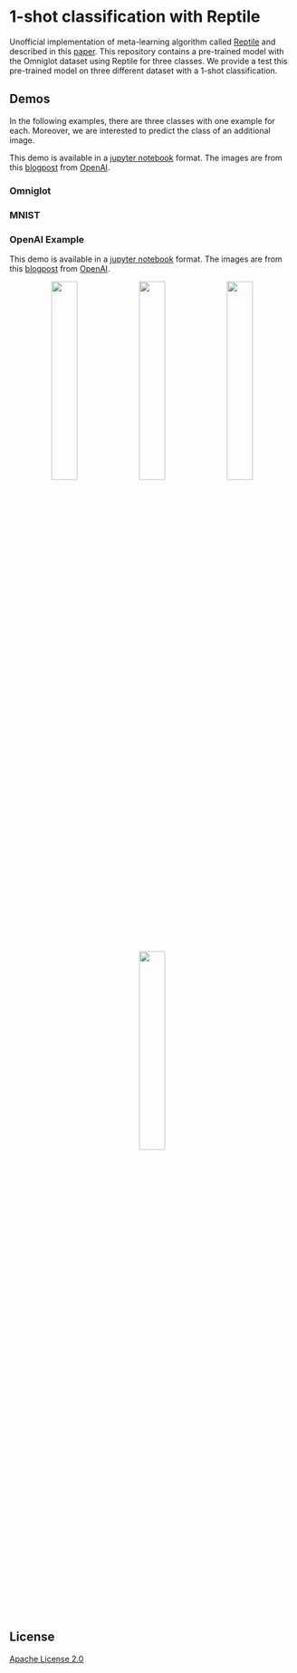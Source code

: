 # 1-shot classification with Reptile

Unofficial implementation of meta-learning algorithm called [Reptile](https://openai.com/blog/reptile/) and described in this [paper](https://arxiv.org/abs/1803.02999). This repository contains a pre-trained model with the Omniglot dataset using Reptile for three classes. We provide a test this pre-trained model on three different dataset with a 1-shot classification.

## Demos

In the following examples, there are three classes with one example for each. Moreover, we are interested to predict the class of an additional image.

This demo is available in a [jupyter notebook](https://github.com/adelshb/fine-tuning-for-reptile/blob/master/demo.ipynb) format. The images are from this [blogpost](https://openai.com/blog/reptile/) from [OpenAI](https://openai.com).

### Omniglot
### MNIST
### OpenAI Example

This demo is available in a [jupyter notebook](https://github.com/adelshb/fine-tuning-for-reptile/blob/master/demo.ipynb) format. The images are from this [blogpost](https://openai.com/blog/reptile/) from [OpenAI](https://openai.com).

<p align="center">
<img src="https://imgur.com/a/LobyPBd" height="30%" width="30%"/>
<img src="https://imgur.com/fG98sgb" height="30%" width="30%"/>
<img src="https://imgur.com/4WZCI3a" height="30%" width="30%"/>
</p>

<p align="center">
<img src="https://imgur.com/NPiczsy" height="30%" width="30%"/>
</p>

## License
[Apache License 2.0](https://github.com/adelshb/1-shot-classification-with-Reptile/blob/master/LICENSE)
